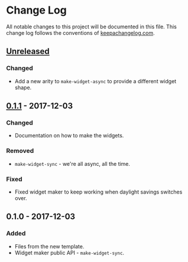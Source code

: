 # Change Log
All notable changes to this project will be documented in this file. This change log follows the conventions of [keepachangelog.com](http://keepachangelog.com/).

## [Unreleased]
### Changed
- Add a new arity to `make-widget-async` to provide a different widget shape.

## [0.1.1] - 2017-12-03
### Changed
- Documentation on how to make the widgets.

### Removed
- `make-widget-sync` - we're all async, all the time.

### Fixed
- Fixed widget maker to keep working when daylight savings switches over.

## 0.1.0 - 2017-12-03
### Added
- Files from the new template.
- Widget maker public API - `make-widget-sync`.

[Unreleased]: https://github.com/your-name/day3/compare/0.1.1...HEAD
[0.1.1]: https://github.com/your-name/day3/compare/0.1.0...0.1.1
